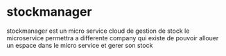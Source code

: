 # stockmanager 
stockmanager est un micro service cloud de gestion de stock
le microservice permettra a differente company qui existe 
de pouvoir allouer un espace dans le micro service et gerer son stock
